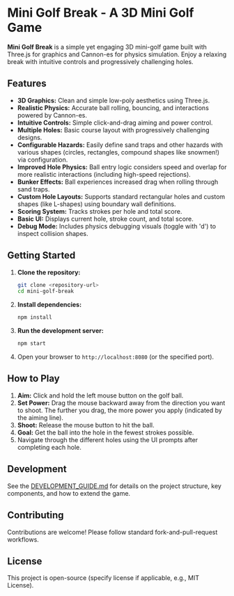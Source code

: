 # Mini Golf Break - A 3D Mini Golf Game

**Mini Golf Break** is a simple yet engaging 3D mini-golf game built with Three.js for graphics and Cannon-es for physics simulation. Enjoy a relaxing break with intuitive controls and progressively challenging holes.

## Features

*   **3D Graphics:** Clean and simple low-poly aesthetics using Three.js.
*   **Realistic Physics:** Accurate ball rolling, bouncing, and interactions powered by Cannon-es.
*   **Intuitive Controls:** Simple click-and-drag aiming and power control.
*   **Multiple Holes:** Basic course layout with progressively challenging designs.
*   **Configurable Hazards:** Easily define sand traps and other hazards with various shapes (circles, rectangles, compound shapes like snowmen!) via configuration.
*   **Improved Hole Physics:** Ball entry logic considers speed and overlap for more realistic interactions (including high-speed rejections).
*   **Bunker Effects:** Ball experiences increased drag when rolling through sand traps.
*   **Custom Hole Layouts:** Supports standard rectangular holes and custom shapes (like L-shapes) using boundary wall definitions.
*   **Scoring System:** Tracks strokes per hole and total score.
*   **Basic UI:** Displays current hole, stroke count, and total score.
*   **Debug Mode:** Includes physics debugging visuals (toggle with 'd') to inspect collision shapes.

## Getting Started

1.  **Clone the repository:**
    ```bash
    git clone <repository-url>
    cd mini-golf-break
    ```
2.  **Install dependencies:**
    ```bash
    npm install
    ```
3.  **Run the development server:**
    ```bash
    npm start
    ```
4.  Open your browser to `http://localhost:8080` (or the specified port).

## How to Play

1.  **Aim:** Click and hold the left mouse button on the golf ball.
2.  **Set Power:** Drag the mouse backward away from the direction you want to shoot. The further you drag, the more power you apply (indicated by the aiming line).
3.  **Shoot:** Release the mouse button to hit the ball.
4.  **Goal:** Get the ball into the hole in the fewest strokes possible.
5.  Navigate through the different holes using the UI prompts after completing each hole.

## Development

See the [DEVELOPMENT_GUIDE.md](DEVELOPMENT_GUIDE.md) for details on the project structure, key components, and how to extend the game.

## Contributing

Contributions are welcome! Please follow standard fork-and-pull-request workflows.

## License

This project is open-source (specify license if applicable, e.g., MIT License).